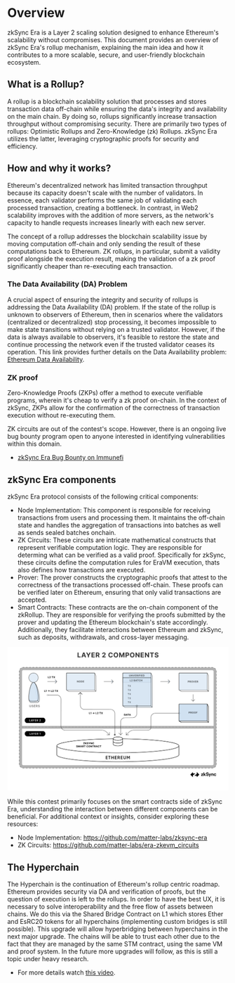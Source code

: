 # Overview

zkSync Era is a Layer 2 scaling solution designed to enhance Ethereum's scalability without compromises. This document provides an overview of zkSync Era's rollup mechanism, explaining the main idea and how it contributes to a more scalable, secure, and user-friendly blockchain ecosystem.

## What is a Rollup?

A rollup is a blockchain scalability solution that processes and stores transaction data off-chain while ensuring the data's integrity and availability on the main chain. By doing so, rollups significantly increase transaction throughput without compromising security. There are primarily two types of rollups: Optimistic Rollups and Zero-Knowledge (zk) Rollups. zkSync Era utilizes the latter, leveraging cryptographic proofs for security and efficiency.

## How and why it works?

Ethereum's decentralized network has limited transaction throughput because its capacity doesn't scale with the number of validators. In essence, each validator performs the same job of validating each processed transaction, creating a bottleneck. In contrast, in Web2 scalability improves with the addition of more servers, as the network's capacity to handle requests increases linearly with each new server. 

The concept of a rollup addresses the blockchain scalability issue by moving computation off-chain and only sending the result of these computations back to Ethereum. ZK rollups, in particular, submit a validity proof alongside the execution result, making the validation of a zk proof significantly cheaper than re-executing each transaction.

### The Data Availability (DA) Problem

A crucial aspect of ensuring the integrity and security of rollups is addressing the Data Availability (DA) problem. If the state of the rollup is unknown to observers of Ethereum, then in scenarios where the validators (centralized or decentralized) stop processing, it becomes impossible to make state transitions without relying on a trusted validator. However, if the data is always available to observers, it's feasible to restore the state and continue processing the network even if the trusted validator ceases its operation. This link provides further details on the Data Availability problem: [Ethereum Data Availability](https://ethereum.org/en/developers/docs/data-availability/).

### ZK proof

Zero-Knowledge Proofs (ZKPs) offer a method to execute verifiable programs, wherein it's cheap to verify a zk proof on-chain. In the context of zkSync, ZKPs allow for the confirmation of the correctness of transaction execution without re-executing them.

ZK circuits are out of the contest's scope. However, there is an ongoing live bug bounty program open to anyone interested in identifying vulnerabilities within this domain.
- [zkSync Era Bug Bounty on Immunefi](https://immunefi.com/bounty/zksyncera/)

## zkSync Era components

zkSync Era protocol consists of the following critical components:

* Node Implementation: This component is responsible for receiving transactions from users and processing them. It maintains the off-chain state and handles the aggregation of transactions into batches as well as sends sealed batches onchain.
* ZK Circuits: These circuits are intricate mathematical constructs that represent verifiable computation logic. They are responsible for determing what can be verified as a valid proof. Specifically for zkSync, these circuits define the computation rules for EraVM execution, thats also defines how transactions are executed.
* Prover: The prover constructs the cryptographic proofs that attest to the correctness of the transactions processed off-chain. These proofs can be verified later on Ethereum, ensuring that only valid transactions are accepted.
* Smart Contracts: These contracts are the on-chain component of the zkRollup. They are responsible for verifying the proofs submitted by the prover and updating the Ethereum blockchain's state accordingly. Additionally, they facilitate interactions between Ethereum and zkSync, such as deposits, withdrawals, and cross-layer messaging.

![zkSync components.png](zkSync%20components.png)

While this contest primarily focuses on the smart contracts side of zkSync Era, understanding the interaction between different components can be beneficial. For additional context or insights, consider exploring these resources:
* Node Implementation: https://github.com/matter-labs/zksync-era
* ZK Circuits: https://github.com/matter-labs/era-zkevm_circuits


## The Hyperchain

The Hyperchain is the continuation of Ethereum's rollup centric roadmap. Ethereum provides security via DA and verification of proofs, but the question of execution is left to the rollups. In order to have the best UX, it is necessary to solve interoperability and the free flow of assets between chains. We do this via the Shared Bridge Contract on L1 which stores Ether and EsRC20 tokens for all hyperchains (implementing custom bridges is still possible). This upgrade will allow hyperbridging between hyperchains in the next major upgrade. The chains will be able to trust each other due to the fact that they are managed by the same STM contract, using the same VM and proof system. In the future more upgrades will follow, as this is still a topic under heavy research. 

- For more details watch [this video](https://www.youtube.com/watch?v=BxpKa-S2m34).
